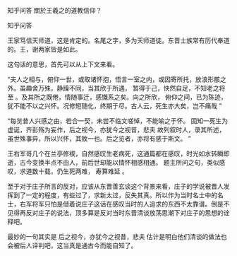  
 知乎问答 關於王羲之的道教信仰？ 
 
 
 
 
 
 知乎问答 
 
 

 

 王家笃信天师道，这是肯定的。名尾之字，多为天师道徒。东晋士族常有历代奉道的。王，谢两家皆是如此。

 这句话的意思，首先可以从上下文来看。

 “夫人之相与，俯仰一世，或取诸怀抱，悟言一室之内，或因寄所托，放浪形骸之外。虽趣舍万殊，静躁不同，当其欣于所遇， 暂得于己，快然自足，不知老之将至 。及其所之既倦，情随事迁，感慨系之矣。向之所欣， 俯仰之间，已为陈迹，犹不能不以之兴怀。况修短随化，终期于尽。古人云，死生亦大矣，岂不痛哉 ” 

 

 “每览昔人兴感之由，若合一契，未尝不临文嗟悼，不能喻之于怀。 固知一死生为虚诞，齐彭殇为妄作，后之视今，亦犹今之视昔，悲夫 故列叙时人，录其所述， 虽世殊事异，所以兴怀，其致一也。后之览者，亦将有感于斯文。 ”

 

 王右军哥几个在兰亭修褉，自然感叹生老病死，这通篇都在感叹，时光如水转瞬即逝，古今变换半点不由人，前后世却能以情怀相感相通。 题主所问之句，类似感叹，求道数十载，仍生死两难，
寿算难延 。

 至于对于庄子所言的反对，应该从东晋善玄谈这个背景来看，庄子的学说被晋人发挥到了一定的程度，有些过了，求新太过，反失其真。所以作为当时名士中的名士，右军将军只怕是借着说庄子这话在感叹当时的人追求的东西不太靠谱。倒是不见得再反对庄子的说法，顶多算是反对当时东晋清谈放荡思潮下对庄子的思想的诠释吧。

 最妙的一句其实是
 后之视今，亦犹今之视昔，悲夫 估计是明白他们清谈的做法也会被后人评判吧，这当真是通古今而能自知了。 